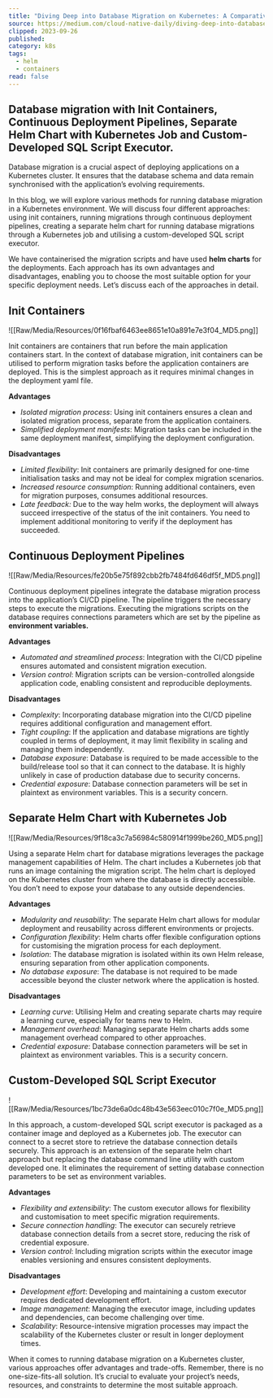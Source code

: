 ```yaml
---
title: "Diving Deep into Database Migration on Kubernetes: A Comparative Study"
source: https://medium.com/cloud-native-daily/diving-deep-into-database-migration-on-kubernetes-a-comparative-study-777ca66c1034
clipped: 2023-09-26
published: 
category: k8s
tags:
  - helm
  - containers
read: false
---
```


## Database migration with Init Containers, Continuous Deployment Pipelines, Separate Helm Chart with Kubernetes Job and Custom-Developed SQL Script Executor.

Database migration is a crucial aspect of deploying applications on a Kubernetes cluster. It ensures that the database schema and data remain synchronised with the application’s evolving requirements.

In this blog, we will explore various methods for running database migration in a Kubernetes environment. We will discuss four different approaches: using init containers, running migrations through continuous deployment pipelines, creating a separate helm chart for running database migrations through a Kubernetes job and utilising a custom-developed SQL script executor.

We have containerised the migration scripts and have used **helm charts** for the deployments. Each approach has its own advantages and disadvantages, enabling you to choose the most suitable option for your specific deployment needs. Let’s discuss each of the approaches in detail.

## Init Containers

![[Raw/Media/Resources/0f16fbaf6463ee8651e10a891e7e3f04_MD5.png]]

Init containers are containers that run before the main application containers start. In the context of database migration, init containers can be utilised to perform migration tasks before the application containers are deployed. This is the simplest approach as it requires minimal changes in the deployment yaml file.

**Advantages**

-   *Isolated migration process*: Using init containers ensures a clean and isolated migration process, separate from the application containers.
-   *Simplified deployment manifests*: Migration tasks can be included in the same deployment manifest, simplifying the deployment configuration.

**Disadvantages**

-   *Limited flexibility*: Init containers are primarily designed for one-time initialisation tasks and may not be ideal for complex migration scenarios.
-   *Increased resource consumption*: Running additional containers, even for migration purposes, consumes additional resources.
-   *Late feedback:* Due to the way helm works, the deployment will always succeed irrespective of the status of the init containers. You need to implement additional monitoring to verify if the deployment has succeeded.

## Continuous Deployment Pipelines

![[Raw/Media/Resources/fe20b5e75f892cbb2fb7484fd646df5f_MD5.png]]

Continuous deployment pipelines integrate the database migration process into the application’s CI/CD pipeline. The pipeline triggers the necessary steps to execute the migrations. Executing the migrations scripts on the database requires connections parameters which are set by the pipeline as **environment variables.**

**Advantages**

-   *Automated and streamlined process*: Integration with the CI/CD pipeline ensures automated and consistent migration execution.
-   *Version control*: Migration scripts can be version-controlled alongside application code, enabling consistent and reproducible deployments.

**Disadvantages**

-   *Complexity*: Incorporating database migration into the CI/CD pipeline requires additional configuration and management effort.
-   *Tight coupling*: If the application and database migrations are tightly coupled in terms of deployment, it may limit flexibility in scaling and managing them independently.
-   *Database exposure*: Database is required to be made accessible to the build/release tool so that it can connect to the database. It is highly unlikely in case of production database due to security concerns.
-   *Credential exposure*: Database connection parameters will be set in plaintext as environment variables. This is a security concern.

## Separate Helm Chart with Kubernetes Job

![[Raw/Media/Resources/9f18ca3c7a56984c580914f1999be260_MD5.png]]

Using a separate Helm chart for database migrations leverages the package management capabilities of Helm. The chart includes a Kubernetes job that runs an image containing the migration script. The helm chart is deployed on the Kubernetes cluster from where the database is directly accessible. You don’t need to expose your database to any outside dependencies.

**Advantages**

-   *Modularity and reusability*: The separate Helm chart allows for modular deployment and reusability across different environments or projects.
-   *Configuration flexibility*: Helm charts offer flexible configuration options for customising the migration process for each deployment.
-   *Isolation*: The database migration is isolated within its own Helm release, ensuring separation from other application components.
-   *No database exposure*: The database is not required to be made accessible beyond the cluster network where the application is hosted.

**Disadvantages**

-   *Learning curve*: Utilising Helm and creating separate charts may require a learning curve, especially for teams new to Helm.
-   *Management overhead*: Managing separate Helm charts adds some management overhead compared to other approaches.
-   *Credential exposure*: Database connection parameters will be set in plaintext as environment variables. This is a security concern.

## Custom-Developed SQL Script Executor

![[Raw/Media/Resources/1bc73de6a0dc48b43e563eec010c7f0e_MD5.png]]

In this approach, a custom-developed SQL script executor is packaged as a container image and deployed as a Kubernetes job. The executor can connect to a secret store to retrieve the database connection details securely. This approach is an extension of the separate helm chart approach but replacing the database command line utility with custom developed one. It eliminates the requirement of setting database connection parameters to be set as environment variables.

**Advantages**

-   *Flexibility and extensibility*: The custom executor allows for flexibility and customisation to meet specific migration requirements.
-   *Secure connection handling*: The executor can securely retrieve database connection details from a secret store, reducing the risk of credential exposure.
-   *Version control*: Including migration scripts within the executor image enables versioning and ensures consistent deployments.

**Disadvantages**

-   *Development effort*: Developing and maintaining a custom executor requires dedicated development effort.
-   *Image management*: Managing the executor image, including updates and dependencies, can become challenging over time.
-   *Scalability*: Resource-intensive migration processes may impact the scalability of the Kubernetes cluster or result in longer deployment times.

When it comes to running database migration on a Kubernetes cluster, various approaches offer advantages and trade-offs. Remember, there is no one-size-fits-all solution. It’s crucial to evaluate your project’s needs, resources, and constraints to determine the most suitable approach.
